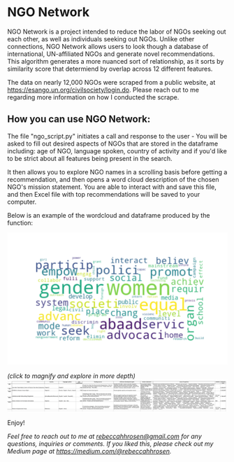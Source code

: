 # NGO Network

NGO Network is a project intended to reduce the labor of NGOs seeking out each other, as well as individuals seeking out NGOs. Unlike other connections, NGO Network allows users to look though a database of international, UN-affiliated NGOs and generate novel recommendations. This algorithm generates a more nuanced sort of relationship, as it sorts by similarity score that determiend by overlap across 12 different features.

The data on nearly 12,000 NGOs were scraped from a public website, at <https://esango.un.org/civilsociety/login.do>. Please reach out to me regarding more information on how I conducted the scrape.


## How you can use NGO Network:
The file "ngo_script.py" initiates a call and response to the user - 
You will be asked to fill out desired aspects of NGOs that are stored in the dataframe including: age of NGO, language spoken, country of activity and if you'd like to be strict about all features being present in the search.

It then allows you to explore NGO names in a scrolling basis before getting a recommendation, and then opens a word cloud description of the chosen NGO's mission statement. You are able to interact with and save this file, and then Excel file with top recommendations will be saved to your computer.


Below is an example of the wordcloud and dataframe produced by the function:


!['Example WordCloud for Gender Equity NGO'](https://github.com/rebecca-hh-rosen/ngo_net/blob/master/gender_equality_wc.png)

*(click to magnify and explore in more depth)*
!['Example Data Frame for Gender Equity NGO'](https://github.com/rebecca-hh-rosen/ngo_net/blob/master/example_pic.png?raw=true "Optional Title")

Enjoy! 

*Feel free to reach out to me at rebeccahhrosen@gmail.com for any questions, inquiries or comments. If you liked this, please check out my Medium page at <https://medium.com/@rebeccahhrosen>.*

